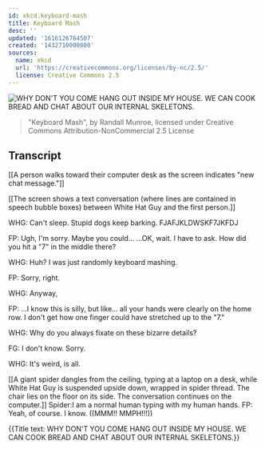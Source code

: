 ```yaml
---
id: xkcd.keyboard-mash
title: Keyboard Mash
desc: ''
updated: '1616126764507'
created: '1432710000000'
sources:
  name: xkcd
  url: 'https://creativecommons.org/licenses/by-nc/2.5/'
  license: Creative Commons 2.5
---
```

![WHY DON'T YOU COME HANG OUT INSIDE MY HOUSE. WE CAN COOK BREAD AND CHAT ABOUT OUR INTERNAL SKELETONS.](https://imgs.xkcd.com/comics/keyboard_mash.png)
> "Keyboard Mash", by Randall Munroe, licensed under Creative Commons Attribution-NonCommercial 2.5 License

## Transcript
[[A person walks toward their computer desk as the screen indicates "new chat message."]]

[[The screen shows a text conversation (where lines are contained in speech bubble boxes) between White Hat Guy and the first person.]]

WHG: Can't sleep. Stupid dogs keep barking.
          FJAFJKLDWSKF7JKFDJ

FP: Ugh, I'm sorry. Maybe you could...
      ...OK, wait. I have to ask. 
      How did you hit a "7" in the middle there?

WHG: Huh?
          I was just randomly keyboard mashing.

FP: Sorry, right.

WHG: Anyway,

FP: ...I know this is silly, but like... all your hands were clearly on the home row.
     I don't get how one finger could have stretched up to the "7."

WHG: Why do you always fixate on these bizarre details?

FG: I don't know.
      Sorry.

WHG: It's weird, is all.
         
[[A giant spider dangles from the ceiling, typing at a laptop on a desk, while White Hat Guy is suspended upside down, wrapped in spider thread. The chair lies on the floor on its side. The conversation continues on the computer.]]
Spider:I am a normal human typing with my human hands.
FP: Yeah, of course. 
      I know.
((MMM!! MMPH!!!))
 
{{Title text: WHY DON'T YOU COME HANG OUT INSIDE MY HOUSE. WE CAN COOK BREAD AND CHAT ABOUT OUR INTERNAL SKELETONS.}}
